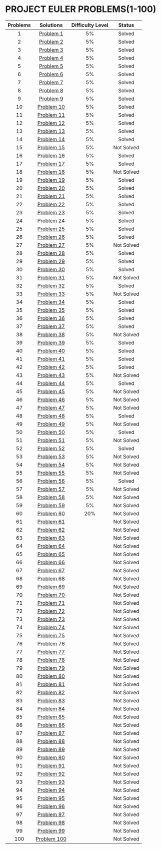 <p align="center">
  
  # PROJECT EULER PROBLEMS(1-100)

</p>

<p align="center">

Problems| Solutions | Difficulty Level| Status |
:---: | :---:|:---: |:---: |
1|[Problem 1](https://github.com/Ram11Coder/ProjectEuler/blob/main/Problems/Problem1.java)|5%|Solved
2|[Problem 2](https://github.com/Ram11Coder/ProjectEuler/blob/main/Problems/Problem2.java)|5%|Solved
3|[Problem 3](https://github.com/Ram11Coder/ProjectEuler/blob/main/Problems/Problem3.java)|5%|Solved
4|[Problem 4](https://github.com/Ram11Coder/ProjectEuler/blob/main/Problems/Problem4.java)|5%|Solved
5|[Problem 5](https://github.com/Ram11Coder/ProjectEuler/blob/main/Problems/Problem5.java)|5%|Solved
6|[Problem 6](https://github.com/Ram11Coder/ProjectEuler/blob/main/Problems/Problem6.java)|5%|Solved
7|[Problem 7](https://github.com/Ram11Coder/ProjectEuler/blob/main/Problems/Problem7.java)|5%|Solved
8|[Problem 8](https://github.com/Ram11Coder/ProjectEuler/blob/main/Problems/Problem8.java)|5%|Solved
9|[Problem 9](https://github.com/Ram11Coder/ProjectEuler/blob/main/Problems/Problem9.java)|5%|Solved
10|[Problem 10](https://github.com/Ram11Coder/ProjectEuler/blob/main/Problems/Problem10.java)|5%|Solved
11|[Problem 11](https://github.com/Ram11Coder/ProjectEuler/blob/main/Problems/Problem11.java)|5%|Solved
12|[Problem 12](https://github.com/Ram11Coder/ProjectEuler/blob/main/Problems/Problem12.java)|5%|Solved
13|[Problem 13](https://github.com/Ram11Coder/ProjectEuler/blob/main/Problems/Problem13.java)|5%|Solved
14|[Problem 14](https://github.com/Ram11Coder/ProjectEuler/blob/main/Problems/Problem14.java)|5%|Solved
15|[Problem 15](https://github.com/Ram11Coder/ProjectEuler/blob/main/Problems/Problem15.java)|5%|Not Solved
16|[Problem 16](https://github.com/Ram11Coder/ProjectEuler/blob/main/Problems/Problem16.java)|5%|Solved
17|[Problem 17](https://github.com/Ram11Coder/ProjectEuler/blob/main/Problems/Problem17.java)|5%|Solved
18|[Problem 18](https://github.com/Ram11Coder/ProjectEuler/blob/main/Problems/Problem18.java)|5%|Not Solved
19|[Problem 19](https://github.com/Ram11Coder/ProjectEuler/blob/main/Problems/Problem19.java)|5%|Solved
20|[Problem 20](https://github.com/Ram11Coder/ProjectEuler/blob/main/Problems/Problem20.java)|5%|Solved
21|[Problem 21](https://github.com/Ram11Coder/ProjectEuler/blob/main/Problems/Problem21.java)|5%|Solved
22|[Problem 22](https://github.com/Ram11Coder/ProjectEuler/blob/main/Problems/Problem22.java)|5%|Solved
23|[Problem 23](https://github.com/Ram11Coder/ProjectEuler/blob/main/Problems/Problem23.java)|5%|Solved
24|[Problem 24](https://github.com/Ram11Coder/ProjectEuler/blob/main/Problems/Problem24.java)|5%|Solved
25|[Problem 25](https://github.com/Ram11Coder/ProjectEuler/blob/main/Problems/Problem25.java)|5%|Solved
26|[Problem 26](https://github.com/Ram11Coder/ProjectEuler/blob/main/Problems/Problem26.java)|5%|Solved
27|[Problem 27](https://github.com/Ram11Coder/ProjectEuler/blob/main/Problems/Problem27.java)|5%|Not Solved
28|[Problem 28](https://github.com/Ram11Coder/ProjectEuler/blob/main/Problems/Problem28.java)|5%|Solved
29|[Problem 29](https://github.com/Ram11Coder/ProjectEuler/blob/main/Problems/Problem29.java)|5%|Solved
30|[Problem 30](https://github.com/Ram11Coder/ProjectEuler/blob/main/Problems/Problem30.java)|5%|Solved
31|[Problem 31](https://github.com/Ram11Coder/ProjectEuler/blob/main/Problems/Problem31.java)|5%|Not Solved
32|[Problem 32](https://github.com/Ram11Coder/ProjectEuler/blob/main/Problems/Problem32.java)|5%|Solved
33|[Problem 33](https://github.com/Ram11Coder/ProjectEuler/blob/main/Problems/Problem33.java)|5%|Not Solved
34|[Problem 34](https://github.com/Ram11Coder/ProjectEuler/blob/main/Problems/Problem34.java)|5%|Solved
35|[Problem 35](https://github.com/Ram11Coder/ProjectEuler/blob/main/Problems/Problem35.java)|5%|Solved
36|[Problem 36](https://github.com/Ram11Coder/ProjectEuler/blob/main/Problems/Problem36.java)|5%|Solved
37|[Problem 37](https://github.com/Ram11Coder/ProjectEuler/blob/main/Problems/Problem37.java)|5%|Solved
38|[Problem 38](https://github.com/Ram11Coder/ProjectEuler/blob/main/Problems/Problem38.java)|5%|Not Solved
39|[Problem 39](https://github.com/Ram11Coder/ProjectEuler/blob/main/Problems/Problem39.java)|5%|Solved
40|[Problem 40](https://github.com/Ram11Coder/ProjectEuler/blob/main/Problems/Problem40.java)|5%|Solved
41|[Problem 41](https://github.com/Ram11Coder/ProjectEuler/blob/main/Problems/Problem41.java)|5%|Solved
42|[Problem 42](https://github.com/Ram11Coder/ProjectEuler/blob/main/Problems/Problem42.java)|5%|Solved
43|[Problem 43](https://github.com/Ram11Coder/ProjectEuler/blob/main/Problems/Problem43.java)|5%|Not Solved
44|[Problem 44](https://github.com/Ram11Coder/ProjectEuler/blob/main/Problems/Problem44.java)|5%|Solved
45|[Problem 45](https://github.com/Ram11Coder/ProjectEuler/blob/main/Problems/Problem45.java)|5%|Not Solved
46|[Problem 46](https://github.com/Ram11Coder/ProjectEuler/blob/main/Problems/Problem46.java)|5%|Not Solved
47|[Problem 47](https://github.com/Ram11Coder/ProjectEuler/blob/main/Problems/Problem47.java)|5%|Not Solved
48|[Problem 48](https://github.com/Ram11Coder/ProjectEuler/blob/main/Problems/Problem48.java)|5%|Solved
49|[Problem 49](https://github.com/Ram11Coder/ProjectEuler/blob/main/Problems/Problem49.java)|5%|Not Solved
50|[Problem 50](https://github.com/Ram11Coder/ProjectEuler/blob/main/Problems/Problem50.java)|5%|Solved
51|[Problem 51](https://github.com/Ram11Coder/ProjectEuler/blob/main/Problems/Problem51.java)|5%|Not Solved
52|[Problem 52](https://github.com/Ram11Coder/ProjectEuler/blob/main/Problems/Problem52.java)|5%|Solved
53|[Problem 53](https://github.com/Ram11Coder/ProjectEuler/blob/main/Problems/Problem53.java)|5%|Not Solved
54|[Problem 54](https://github.com/Ram11Coder/ProjectEuler/blob/main/Problems/Problem54.java)|5%|Not Solved
55|[Problem 55](https://github.com/Ram11Coder/ProjectEuler/blob/main/Problems/Problem55.java)|5%|Not Solved
56|[Problem 56](https://github.com/Ram11Coder/ProjectEuler/blob/main/Problems/Problem56.java)|5%|Solved
57|[Problem 57](https://github.com/Ram11Coder/ProjectEuler/blob/main/Problems/Problem57.java)|5%|Not Solved
58|[Problem 58](https://github.com/Ram11Coder/ProjectEuler/blob/main/Problems/Problem58.java)|5%|Not Solved
59|[Problem 59](https://github.com/Ram11Coder/ProjectEuler/blob/main/Problems/Problem59.java)|5%|Not Solved
60|[Problem 60](https://github.com/Ram11Coder/ProjectEuler/blob/main/Problems/Problem60.java)|20%|Not Solved
61|[Problem 61](https://github.com/Ram11Coder/ProjectEuler/blob/main/Problems/Problem61.java)||Not Solved
62|[Problem 62](https://github.com/Ram11Coder/ProjectEuler/blob/main/Problems/Problem62.java)||Not Solved
63|[Problem 63](https://github.com/Ram11Coder/ProjectEuler/blob/main/Problems/Problem63.java)||Not Solved
64|[Problem 64](https://github.com/Ram11Coder/ProjectEuler/blob/main/Problems/Problem64.java)||Not Solved
65|[Problem 65](https://github.com/Ram11Coder/ProjectEuler/blob/main/Problems/Problem65.java)||Not Solved
66|[Problem 66](https://github.com/Ram11Coder/ProjectEuler/blob/main/Problems/Problem66.java)||Not Solved
67|[Problem 67](https://github.com/Ram11Coder/ProjectEuler/blob/main/Problems/Problem67.java)||Not Solved
68|[Problem 68](https://github.com/Ram11Coder/ProjectEuler/blob/main/Problems/Problem68.java)||Not Solved
69|[Problem 69](https://github.com/Ram11Coder/ProjectEuler/blob/main/Problems/Problem69.java)||Not Solved
70|[Problem 70](https://github.com/Ram11Coder/ProjectEuler/blob/main/Problems/Problem70.java)||Not Solved
71|[Problem 71](https://github.com/Ram11Coder/ProjectEuler/blob/main/Problems/Problem71.java)||Not Solved
72|[Problem 72](https://github.com/Ram11Coder/ProjectEuler/blob/main/Problems/Problem72.java)||Not Solved
73|[Problem 73](https://github.com/Ram11Coder/ProjectEuler/blob/main/Problems/Problem73.java)||Not Solved
74|[Problem 74](https://github.com/Ram11Coder/ProjectEuler/blob/main/Problems/Problem74.java)||Not Solved
75|[Problem 75](https://github.com/Ram11Coder/ProjectEuler/blob/main/Problems/Problem75.java)||Not Solved
76|[Problem 76](https://github.com/Ram11Coder/ProjectEuler/blob/main/Problems/Problem76.java)||Not Solved
77|[Problem 77](https://github.com/Ram11Coder/ProjectEuler/blob/main/Problems/Problem77.java)||Not Solved
78|[Problem 78](https://github.com/Ram11Coder/ProjectEuler/blob/main/Problems/Problem78.java)||Not Solved
79|[Problem 79](https://github.com/Ram11Coder/ProjectEuler/blob/main/Problems/Problem79.java)||Not Solved
80|[Problem 80](https://github.com/Ram11Coder/ProjectEuler/blob/main/Problems/Problem80.java)||Not Solved
81|[Problem 81](https://github.com/Ram11Coder/ProjectEuler/blob/main/Problems/Problem81.java)||Not Solved
82|[Problem 82](https://github.com/Ram11Coder/ProjectEuler/blob/main/Problems/Problem82.java)||Not Solved
83|[Problem 83](https://github.com/Ram11Coder/ProjectEuler/blob/main/Problems/Problem83.java)||Not Solved
84|[Problem 84](https://github.com/Ram11Coder/ProjectEuler/blob/main/Problems/Problem84.java)||Not Solved
85|[Problem 85](https://github.com/Ram11Coder/ProjectEuler/blob/main/Problems/Problem85.java)||Not Solved
86|[Problem 86](https://github.com/Ram11Coder/ProjectEuler/blob/main/Problems/Problem86.java)||Not Solved
87|[Problem 87](https://github.com/Ram11Coder/ProjectEuler/blob/main/Problems/Problem87.java)||Not Solved
88|[Problem 88](https://github.com/Ram11Coder/ProjectEuler/blob/main/Problems/Problem88.java)||Not Solved
89|[Problem 89](https://github.com/Ram11Coder/ProjectEuler/blob/main/Problems/Problem89.java)||Not Solved
90|[Problem 90](https://github.com/Ram11Coder/ProjectEuler/blob/main/Problems/Problem90.java)||Not Solved
91|[Problem 91](https://github.com/Ram11Coder/ProjectEuler/blob/main/Problems/Problem91.java)||Not Solved
92|[Problem 92](https://github.com/Ram11Coder/ProjectEuler/blob/main/Problems/Problem92.java)||Not Solved
93|[Problem 93](https://github.com/Ram11Coder/ProjectEuler/blob/main/Problems/Problem93.java)||Not Solved
94|[Problem 94](https://github.com/Ram11Coder/ProjectEuler/blob/main/Problems/Problem94.java)||Not Solved
95|[Problem 95](https://github.com/Ram11Coder/ProjectEuler/blob/main/Problems/Problem95.java)||Not Solved
96|[Problem 96](https://github.com/Ram11Coder/ProjectEuler/blob/main/Problems/Problem96.java)||Not Solved
97|[Problem 97](https://github.com/Ram11Coder/ProjectEuler/blob/main/Problems/Problem97.java)||Not Solved
98|[Problem 98](https://github.com/Ram11Coder/ProjectEuler/blob/main/Problems/Problem98.java)||Not Solved
99|[Problem 99](https://github.com/Ram11Coder/ProjectEuler/blob/main/Problems/Problem99.java)||Not Solved
100|[Problem 100](https://github.com/Ram11Coder/ProjectEuler/blob/main/Problems/Problem100.java)||Not Solved
